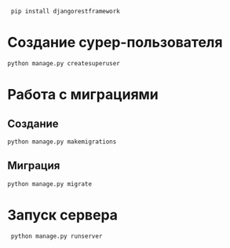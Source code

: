 ```commandline
 pip install djangorestframework
```
# Создание сурер-пользователя
```commandline
python manage.py createsuperuser
```

# Работа с миграциями

## Создание
```commandline
python manage.py makemigrations
```

## Миграция
```commandline
python manage.py migrate 
```

# Запуск сервера
```commandline
 python manage.py runserver
```